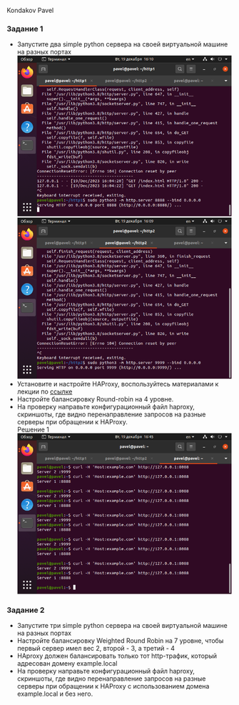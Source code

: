Kondakov Pavel
### Задание 1
- Запустите два simple python сервера на своей виртуальной машине на разных портах
![alt text](https://github.com/PavelKondakov22/klaster_balance/blob/main/http1.png)  
![alt text](https://github.com/PavelKondakov22/klaster_balance/blob/main/http2.png)  
- Установите и настройте HAProxy, воспользуйтесь материалами к лекции по [ссылке](2/)
- Настройте балансировку Round-robin на 4 уровне.
- На проверку направьте конфигурационный файл haproxy, скриншоты, где видно перенаправление запросов на разные серверы при обращении к HAProxy.  
Решение 1
![alt text](https://github.com/PavelKondakov22/klaster_balance/blob/main/z1%203%20p.png)  

### Задание 2
- Запустите три simple python сервера на своей виртуальной машине на разных портах
- Настройте балансировку Weighted Round Robin на 7 уровне, чтобы первый сервер имел вес 2, второй - 3, а третий - 4
- HAproxy должен балансировать только тот http-трафик, который адресован домену example.local
- На проверку направьте конфигурационный файл haproxy, скриншоты, где видно перенаправление запросов на разные серверы при обращении к HAProxy c использованием домена example.local и без него.
